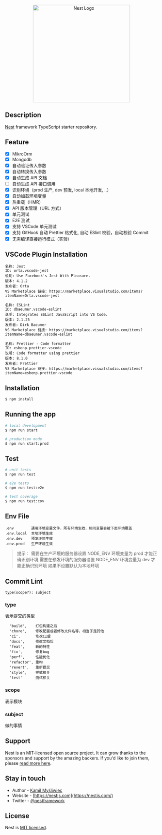 <p align="center">
  <a href="http://nestjs.com/" target="blank"><img src="https://nestjs.com/img/logo_text.svg" width="320" alt="Nest Logo" /></a>
</p>

## Description

[Nest](https://github.com/nestjs/nest) framework TypeScript starter repository.

## Feature

- [x] MikroOrm
- [x] Mongodb
- [x] 自动验证传入参数
- [x] 自动转换传入参数
- [x] 自动生成 API 文档
- [ ] 自动生成 API 接口调用
- [x] 识别环境（prod 生产, dev 预发, local 本地开发, ..）
- [x] 自动加载环境变量
- [x] 热重载（HMR）
- [x] API 版本管理（URL 方式）
- [x] 单元测试
- [x] E2E 测试
- [x] 支持 VSCode 单元测试
- [x] 支持 GitHook 自动 Prettier 格式化, 自动 ESlint 校验，自动校验 Commit
- [x] 无需编译直接运行模式（实验）

## VSCode Plugin Installation

```
名称: Jest
ID: orta.vscode-jest
说明: Use Facebook's Jest With Pleasure.
版本: 4.1.2
发布者: Orta
VS Marketplace 链接: https://marketplace.visualstudio.com/items?itemName=Orta.vscode-jest
```

```
名称: ESLint
ID: dbaeumer.vscode-eslint
说明: Integrates ESLint JavaScript into VS Code.
版本: 2.1.25
发布者: Dirk Baeumer
VS Marketplace 链接: https://marketplace.visualstudio.com/items?itemName=dbaeumer.vscode-eslint
```

```
名称: Prettier - Code formatter
ID: esbenp.prettier-vscode
说明: Code formatter using prettier
版本: 8.1.0
发布者: Prettier
VS Marketplace 链接: https://marketplace.visualstudio.com/items?itemName=esbenp.prettier-vscode
```

## Installation

```bash
$ npm install
```

## Running the app

```bash
# local development
$ npm run start

# production mode
$ npm run start:prod
```

## Test

```bash
# unit tests
$ npm run test

# e2e tests
$ npm run test:e2e

# test coverage
$ npm run test:cov
```

## Env File

```
.env        通用环境变量文件，所有环境生效，相同变量会被下面环境覆盖
.env.local  本地环境生效
.env.dev    预发环境生效
.env.prod   生产环境生效
```

> 提示：
> 需要在生产环境的服务器设置 NODE_ENV 环境变量为 prod 才能正确识别环境
> 需要在预发环境的服务器设置 NODE_ENV 环境变量为 dev 才能正确识别环境
> 如果不设置默认为本地环境

## Commit Lint

```
type(scope?): subject
```

### type

表示提交的类型

```
  'build',    打包构建之后
  'chore',    修改配置或者修改文件名等，相当于是其他
  'ci',       修改CI后
  'docs',     修改文档后
  'feat',     新的特性
  'fix',      修复bug
  'perf',     性能优化
  'refactor', 重构
  'revert',   重新提交
  'style',    样式相关
  'test'      测试相关
```

### scope

表示模块

### subject

做的事情

## Support

Nest is an MIT-licensed open source project. It can grow thanks to the sponsors and support by the amazing backers. If you'd like to join them, please [read more here](https://docs.nestjs.com/support).

## Stay in touch

- Author - [Kamil Myśliwiec](https://kamilmysliwiec.com)
- Website - [https://nestjs.com](https://nestjs.com/)
- Twitter - [@nestframework](https://twitter.com/nestframework)

## License

Nest is [MIT licensed](LICENSE).
